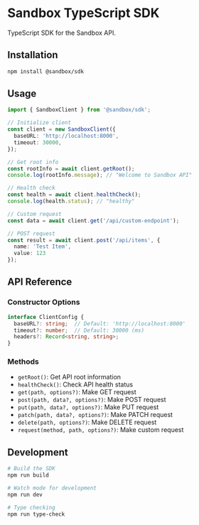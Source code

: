 # Sandbox TypeScript SDK

TypeScript SDK for the Sandbox API.

## Installation

```bash
npm install @sandbox/sdk
```

## Usage

```typescript
import { SandboxClient } from '@sandbox/sdk';

// Initialize client
const client = new SandboxClient({
  baseURL: 'http://localhost:8000',
  timeout: 30000,
});

// Get root info
const rootInfo = await client.getRoot();
console.log(rootInfo.message); // "Welcome to Sandbox API"

// Health check
const health = await client.healthCheck();
console.log(health.status); // "healthy"

// Custom request
const data = await client.get('/api/custom-endpoint');

// POST request
const result = await client.post('/api/items', {
  name: 'Test Item',
  value: 123
});
```

## API Reference

### Constructor Options

```typescript
interface ClientConfig {
  baseURL?: string;  // Default: 'http://localhost:8000'
  timeout?: number;  // Default: 30000 (ms)
  headers?: Record<string, string>;
}
```

### Methods

- `getRoot()`: Get API root information
- `healthCheck()`: Check API health status
- `get(path, options?)`: Make GET request
- `post(path, data?, options?)`: Make POST request
- `put(path, data?, options?)`: Make PUT request
- `patch(path, data?, options?)`: Make PATCH request
- `delete(path, options?)`: Make DELETE request
- `request(method, path, options?)`: Make custom request

## Development

```bash
# Build the SDK
npm run build

# Watch mode for development
npm run dev

# Type checking
npm run type-check
```